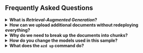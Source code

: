 ## Frequently Asked Questions

<details>
<summary><b>What is <em>Retrieval-Augmented Generation</em>?</b></summary><br>

Retrieval-Augmented Generation (RAG) is a method used in artificial intelligence, particularly in natural language processing, to generate text responses that are both contextually relevant and rich in content using AI models.

At its core, RAG involves two main components:

- **Retriever**: Think "_like a search engine_", finding relevant information from a knowledgebase, usually a vector database. In this sample, we're using Azure CosmosDB for MongoDB vCore as our vector database.

- **Generator**: Acts like a writer, taking the prompt and information retrieved to create a response. We're using here a Large Language Model (LLM) for this task.

<div align="center">
  <img src="./images/rag.png" alt="Retrieval-Augmented Generation schema" width="640"/>
</div>

</details>

<details>
<summary><b>How can we upload additional documents without redeploying everything?</b></summary><br>

To upload more documents, first put your PDF document in the `data/` folder, then use one of these commands depending on your environment.

### For local development

Make sure your API is started by running `npm run start:api` from the root of the project. Then you can use one of the following commands to upload a new PDF document:

```bash
# If you're using a POSIX shell
curl -F "file=@data/<your-document.pdf>" http://localhost:7071/api/documents

# If you're using PowerShell
Invoke-RestMethod -Uri "http://localhost:7071/api/documents" -Method Post -InFile "./data/<your-document.pdf>"
```

### For the deployed version

First you need to find the URL of the deployed function. You can either look at the `.env` file at the root of the project and search for the `API_URI` variable, or run this command to get the URL:

```bash
azd env get-values | grep API_URI
```

Then you can use the one of the following commands to upload a new PDF document:

```bash
# If you're using a POSIX shell
curl -F "file=@data/<your-document.pdf>" <your_api_url>/api/documents

# If you're using PowerShell
Invoke-RestMethod -Uri "<your_api_url>/api/documents" -Method Post -InFile "./data/<your-document.pdf>"
```

</details>

<details>
<summary><b>Why do we need to break up the documents into chunks?</b></summary><br>

Chunking allows us to limit the amount of information we send to the LLM due to token limits. By breaking up the content, it allows us to easily find potential chunks of text that we can inject and improve the relevance of the results. The method of chunking we use leverages a sliding window of text such that sentences that end one chunk will start the next. This allows us to reduce the chance of losing the context of the text.

</details>

<details>
<summary><b>How do you change the models used in this sample?</b></summary><br>

You can use the environment variables to change the chat and embeddings models used in this sample when deployed.
Run these commands:

```bash
azd env set AZURE_OPENAI_CHATGPT_MODEL gpt-4
azd env set AZURE_OPENAI_API_MODEL_VERSION  0125-preview
azd env set AZURE_OPENAI_API_EMBEDDINGS_MODEL text-embedding-3-large
azd env set AZURE_OPENAI_API_EMBEDDINGS_MODEL_VERSION 1
```

You may also need to adjust the capacity in `infra/main.bicep` file, depending on how much TPM your account is allowed.

### Local models

To change the local models used by Ollama, you can edit the file `packages/api/src/constants.ts`:

```typescript
export const ollamaEmbeddingsModel = 'all-minilm:l6-v2';
export const ollamaChatModel = 'mistral';
```

You can see the complete list of available models at https://ollama.ai/models.

After changing the models, you also need to fetch the new models by running the command:

```bash
ollama pull <model-name>
```

</details>

<details>
<summary><b>What does the <code>azd up</code> command do?</b></summary><br>

The `azd up` command comes from the [Azure Developer CLI](https://learn.microsoft.com/azure/developer/azure-developer-cli/overview), and takes care of both provisioning the Azure resources and deploying code to the selected Azure hosts.

The `azd up` command uses the `azure.yaml` file combined with the infrastructure-as-code `.bicep` files in the `infra/` folder. The `azure.yaml` file for this project declares several "hooks" for the prepackage step and postprovision steps. The `up` command first runs the `prepackage` hook which installs Node dependencies and builds the TypeScript files. It then packages all the code (both frontend and backend services) into a zip file which it will deploy later.

Next, it provisions the resources based on `main.bicep` and `main.parameters.json`. At that point, since there is no default value for the OpenAI resource location, it asks you to pick a location from a short list of available regions. Then it will send requests to Azure to provision all the required resources. With everything provisioned, it runs the `postprovision` hook to process the local data and add it to an Azure AI Search index.

Finally, it looks at `azure.yaml` to determine the Azure host (Functions and Static Web Apps, in this case) and uploads the zip to Azure. The `azd up` command is now complete, but it may take some time for the app to be fully available and working after the initial deploy.

Related commands are `azd provision` for just provisioning (if infra files change) and `azd deploy` for just deploying updated app code.

</details>

<!-- TODO: implement this in the code
<details>
<summary><b>I don't have access to Azure OpenAI, can I use the regular OpenAI API?</b></summary><br>

Yes! You can use the regular OpenAI API by setting the `OPENAI_URL` and the `OPENAI_KEY` environment variables. You can do this by running the following commands:

```bash
azd env set OPENAI_URL https://api.openai.com/v1/chat/completions
azd env set OPENAI_KEY <your-openai-api-key>
```

After setting these environment variables, you can run the `azd up` command to deploy the app.

</details> -->
